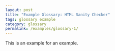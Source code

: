 ```yaml
---
layout: post
title: "Example Glossary: HTML Sanity Checker"
tags: glossary example 
category: glossary
permalink: /examples/glossary-1/
---
```


This is an example for an example.